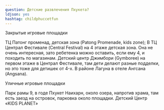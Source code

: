 ```yaml
---
question: Детские развлечения Пхукета?
ldjson: yes
hashtag: childphuccetfun
---
```



Закрытые игровые площадки

ТЦ Патонг променад, детская зона (Patong Promenade, kids zone);
В ТЦ Централ Фестивале (Central Festival) на 4 этаже детская зона. Она не очень интересная, зато ребетенка можно оставить, если ему 4, и походить по магазинам.
Детский центр Джимбори (Gymboree) на первом этаже в Централ Фестивале, там дети делают разные подделки, но это тоже для детишек от 4-x.
В районе Лагуна в отеле Ангсана (Angsana).

Уличные игровые площадки

Парк рамы 9, в годе Пхукет
Наихарн, около озера, напротив храма, там есть заезд на островок, парковка около площадки.
Детский Центр «KIDS PLANET»
